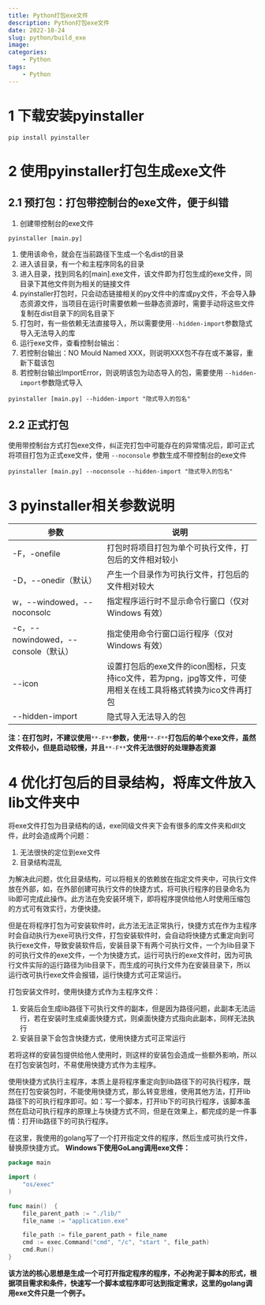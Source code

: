 ```yaml
---
title: Python打包exe文件
description: Python打包exe文件
date: 2022-10-24
slug: python/build_exe
image: 
categories:
    - Python
tags:
    - Python
---
```


# 1 下载安装pyinstaller
```shell
pip install pyinstaller
```
# 2 使用pyinstaller打包生成exe文件
## 2.1 预打包：打包带控制台的exe文件，便于纠错
1. 创建带控制台的exe文件
```shell
pyinstaller [main.py]
```
1. 使用该命令，就会在当前路径下生成一个名dist的目录
2. 进入该目录，有一个和主程序同名的目录
3. 进入目录，找到同名的[main].exe文件，该文件即为打包生成的exe文件，同目录下其他文件则为相关的链接文件
4. pyinstaller打包时，只会动态链接相关的py文件中的库或py文件，不会导入静态资源文件，当项目在运行时需要依赖一些静态资源时，需要手动将这些文件复制在dist目录下的同名目录下
5. 打包时，有一些依赖无法直接导入，所以需要使用`--hidden-import`参数隐式导入无法导入的库
6. 运行exe文件，查看控制台输出：
7. 若控制台输出：NO Mould Named XXX，则说明XXX包不存在或不兼容，重新下载该包
8. 若控制台输出ImportError，则说明该包为动态导入的包，需要使用 `--hidden-import`参数隐式导入
```shell
pyinstaller [main.py] --hidden-import "隐式导入的包名"
```
## 2.2 正式打包
使用带控制台方式打包exe文件，纠正完打包中可能存在的异常情况后，即可正式将项目打包为正式exe文件，使用 `--noconsole` 参数生成不带控制台的exe文件
```shell
pyinstaller [main.py] --noconsole --hidden-import "隐式导入的包名"
```
# 3 pyinstaller相关参数说明
| 参数 | 说明 |
| --- | --- |
| -F，-onefile | 打包时将项目打包为单个可执行文件，打包后的文件相对较小 |
| -D，--onedir（默认） | 产生一个目录作为可执行文件，打包后的文件相对较大 |
| w，--windowed，--noconsolc | 指定程序运行时不显示命令行窗口（仅对 Windows 有效） |
| -c，--nowindowed，--console（默认） | 指定使用命令行窗口运行程序（仅对 Windows 有效） |
| --icon | 设置打包后的exe文件的icon图标，只支持ico文件，若为png，jpg等文件，可使用相关在线工具将格式转换为ico文件再打包 |
| --hidden-import | 隐式导入无法导入的包 |

**注：在打包时，不建议使用**`**-F**`**参数，使用**`**-F**`**打包后的单个exe文件，虽然文件较小，但是启动较慢，并且**`**-F**`**文件无法很好的处理静态资源**

# 4 优化打包后的目录结构，将库文件放入lib文件夹中
将exe文件打包为目录结构的话，exe同级文件夹下会有很多的库文件夹和dll文件，此时会造成两个问题：
1. 无法很快的定位到exe文件
2. 目录结构混乱

为解决此问题，优化目录结构，可以将相关的依赖放在指定文件夹中，可执行文件放在外部，如，在外部创建可执行文件的快捷方式，将可执行程序的目录命名为lib即可完成此操作。此方法在免安装环境下，即将程序提供给他人时使用压缩包的方式可有效实行，方便快捷。

但是在将程序打包为可安装软件时，此方法无法正常执行，快捷方式在作为主程序时会自动执行为exe可执行文件，打包安装软件时，会自动将快捷方式重定向到可执行exe文件，导致安装软件后，安装目录下有两个可执行文件，一个为lib目录下的可执行文件的exe文件，一个为快捷方式，运行可执行的exe文件时，因为可执行文件实际的运行路径为lib目录下，而生成的可执行文件为在安装目录下，所以运行改可执行exe文件会报错，运行快捷方式可正常运行。

打包安装文件时，使用快捷方式作为主程序文件：
1. 安装后会生成lib路径下可执行文件的副本，但是因为路径问题，此副本无法运行，若在安装时生成桌面快捷方式，则桌面快捷方式指向此副本，同样无法执行
2. 安装目录下会包含快捷方式，使用快捷方式可正常运行

若将这样的安装包提供给他人使用时，则这样的安装包会造成一些额外影响，所以在打包安装包时，不易使用快捷方式作为主程序。

使用快捷方式执行主程序，本质上是将程序重定向到lib路径下的可执行程序，既然在打包安装包时，不能使用快捷方式，那么转变思维，使用其他方法，打开lib路径下的可执行程序即可。如：写一个脚本，打开lib下的可执行程序，该脚本虽然在启动可执行程序的原理上与快捷方式不同，但是在效果上，都完成的是一件事情：打开lib路径下的可执行程序。

在这里，我使用的golang写了一个打开指定文件的程序，然后生成可执行文件，替换原快捷方式。
**Windows下使用GoLang调用exe文件：**
```go
package main

import (
	"os/exec"
)

func main()  {
	file_parent_path := "./lib/"
	file_name := "application.exe"

	file_path := file_parent_path + file_name
	cmd := exec.Command("cmd", "/c", "start ", file_path)
	cmd.Run()
}
```
**该方法的核心思想是生成一个可打开指定程序的程序，不必拘泥于脚本的形式，根据项目需求和条件，快速写一个脚本或程序即可达到指定需求，这里的golang调用exe文件只是一个例子。**
